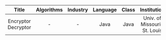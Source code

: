 |        Title        | Algorithms | Industry | Language | Class |         Institution         |
|:-------------------:|:----------:|:--------:|:--------:|:-----:|:---------------------------:|
| Encryptor Decryptor |      -     |     -    |   Java   |  Java | Univ. of Missouri-St. Louis |